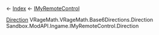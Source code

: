 ← [Index](Api-Index) ← [IMyRemoteControl](Sandbox.ModAPI.Ingame.IMyRemoteControl)

[Direction](VRageMath.Base6Directions+Direction) VRageMath.VRageMath.Base6Directions.Direction Sandbox.ModAPI.Ingame.IMyRemoteControl.Direction